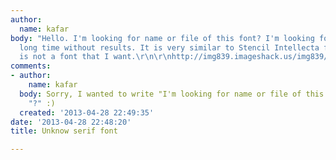 ```yaml
---
author:
  name: kafar
body: "Hello. I'm looking for name or file of this font? I'm looking for her for a
  long time without results. It is very similar to Stencil Intellecta font, but this
  is not a font that I want.\r\n\r\nhttp://img839.imageshack.us/img839/6087/fonteuu.png"
comments:
- author:
    name: kafar
  body: Sorry, I wanted to write "I'm looking for name or file of this font.", not
    "?" :)
  created: '2013-04-28 22:49:35'
date: '2013-04-28 22:48:20'
title: Unknow serif font

---
```

